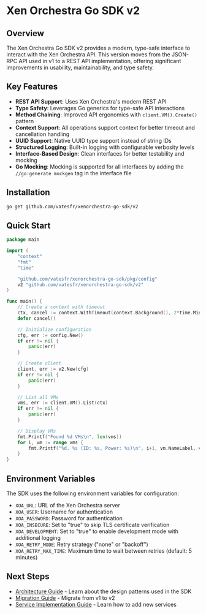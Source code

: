 # Xen Orchestra Go SDK v2

## Overview

The Xen Orchestra Go SDK v2 provides a modern, type-safe interface to interact with the Xen Orchestra API. This version moves from the JSON-RPC API used in v1 to a REST API implementation, offering significant improvements in usability, maintainability, and type safety.

## Key Features

- **REST API Support**: Uses Xen Orchestra's modern REST API
- **Type Safety**: Leverages Go generics for type-safe API interactions
- **Method Chaining**: Improved API ergonomics with `client.VM().Create()` pattern
- **Context Support**: All operations support context for better timeout and cancellation handling
- **UUID Support**: Native UUID type support instead of string IDs
- **Structured Logging**: Built-in logging with configurable verbosity levels
- **Interface-Based Design**: Clean interfaces for better testability and mocking
- **Go Mocking**: Mocking is supported for all interfaces by adding the `//go:generate mockgen` tag in the interface file

## Installation

```bash
go get github.com/vatesfr/xenorchestra-go-sdk/v2
```

## Quick Start

```go
package main

import (
    "context"
    "fmt"
    "time"

    "github.com/vatesfr/xenorchestra-go-sdk/pkg/config"
    v2 "github.com/vatesfr/xenorchestra-go-sdk/v2"
)

func main() {
    // Create a context with timeout
    ctx, cancel := context.WithTimeout(context.Background(), 2*time.Minute)
    defer cancel()

    // Initialize configuration
    cfg, err := config.New()
    if err != nil {
        panic(err)
    }

    // Create client
    client, err := v2.New(cfg)
    if err != nil {
        panic(err)
    }

    // List all VMs
    vms, err := client.VM().List(ctx)
    if err != nil {
        panic(err)
    }

    // Display VMs
    fmt.Printf("Found %d VMs\n", len(vms))
    for i, vm := range vms {
        fmt.Printf("%d. %s (ID: %s, Power: %s)\n", i+1, vm.NameLabel, vm.ID, vm.PowerState)
    }
}
```

## Environment Variables

The SDK uses the following environment variables for configuration:

- `XOA_URL`: URL of the Xen Orchestra server
- `XOA_USER`: Username for authentication
- `XOA_PASSWORD`: Password for authentication
- `XOA_INSECURE`: Set to "true" to skip TLS certificate verification
- `XOA_DEVELOPMENT`: Set to "true" to enable development mode with additional logging
- `XOA_RETRY_MODE`: Retry strategy ("none" or "backoff")
- `XOA_RETRY_MAX_TIME`: Maximum time to wait between retries (default: 5 minutes)

## Next Steps

- [Architecture Guide](02-architecture.md) - Learn about the design patterns used in the SDK
- [Migration Guide](03-migration-guide.md) - Migrate from v1 to v2
- [Service Implementation Guide](04-service-implementation.md) - Learn how to add new services